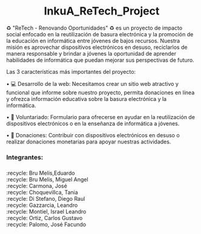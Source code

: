 <h1 align="center"> InkuA_ReTech_Project </h1>

♻ "ReTech - Renovando Oportunidades" ♻ es un proyecto de impacto social enfocado en la reutilización de basura electrónica y la promoción de la educación en informática entre jóvenes de bajos recursos. Nuestra misión es aprovechar dispositivos electrónicos en desuso, reciclarlos de manera responsable y brindar a jóvenes la oportunidad de aprender habilidades de informática que puedan mejorar sus perspectivas de futuro.

Las 3 características más importantes del proyecto:

• 💻 Desarrollo de la web:  Necesitamos crear un sitio web atractivo y funcional que informe sobre nuestro proyecto, permita donaciones en línea y ofrezca información educativa sobre la basura electrónica y la informática.

• 🚻 Voluntariado: Formulario para ofrecerse en ayudar en la reutilización de dispositivos electrónicos o en la enseñanza de informática a jóvenes.

• 🚮  Donaciones: Contribuir con dispositivos electrónicos en desuso o realizar donaciones monetarias para apoyar nuestras actividades.





<h3 align="left">Integrantes:</h3>

###

<p align="left">:recycle: Bru Melis,Eduardo<br>:recycle: Bru Melis, Miguel Angel<br>:recycle: Carmona, José<br>:recycle: Choquevillca, Tania<br>:recycle: Di Stefano, Diego Raul<br>:recycle: Gazzarcia, Leandro<br>:recycle: Montiel, Israel Leandro<br>:recycle: Ortiz, Carlos Gustavo <br>:recycle: Palomo, José Facundo</p>
